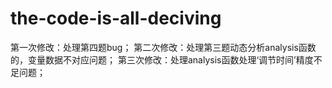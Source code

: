 # the-code-is-all-deciving
第一次修改：处理第四题bug；
第二次修改：处理第三题动态分析analysis函数的，变量数据不对应问题；
第三次修改：处理analysis函数处理‘调节时间’精度不足问题；
